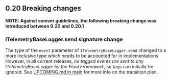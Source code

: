 ## 0.20 Breaking changes

__NOTE: Against semver guidelines, the following breaking change was introduced between 0.20 and 0.20.1__

### ITelemetryBaseLogger.send signature change

The type of the `event` parameter of `ITelemetryBaseLogger.send` changed to a more inclusive type which needs to be accounted for in implementations.
However, in all current releases, _no tagged events are sent to any ITelemetryBaseLogger by the Fluid Framework_, so tags can initially be ignored.
See [UPCOMING.md in main](https://github.com/microsoft/FluidFramework/blob/4a5920457a1d867f3071a13bfd5a5fa8c2025ca9/UPCOMING.md) for
more info on the transition plan.
